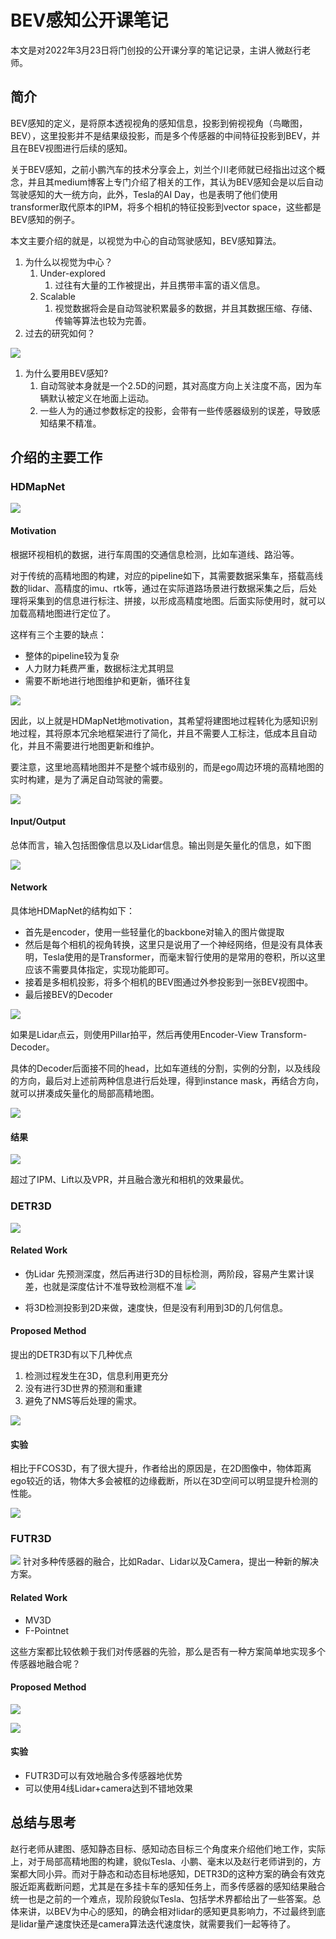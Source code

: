 # BEV感知公开课笔记



本文是对2022年3月23日将门创投的公开课分享的笔记记录，主讲人微赵行老师。

<!--more-->

## 简介
BEV感知的定义，是将原本透视视角的感知信息，投影到俯视视角（鸟瞰图，BEV），这里投影并不是结果级投影，而是多个传感器的中间特征投影到BEV，并且在BEV视图进行后续的感知。

关于BEV感知，之前小鹏汽车的技术分享会上，刘兰个川老师就已经指出过这个概念，并且其medium博客上专门介绍了相关的工作，其认为BEV感知会是以后自动驾驶感知的大一统方向，此外，Tesla的AI Day，也是表明了他们使用transformer取代原本的IPM，将多个相机的特征投影到vector space，这些都是BEV感知的例子。

本文主要介绍的就是，以视觉为中心的自动驾驶感知，BEV感知算法。

1. 为什么以视觉为中心？
	1. Under-explored
		1. 过往有大量的工作被提出，并且携带丰富的语义信息。
	2. Scalable
		1. 视觉数据将会是自动驾驶积累最多的数据，并且其数据压缩、存储、传输等算法也较为完善。
2. 过去的研究如何？

![](https://pictures-1309138036.cos.ap-nanjing.myqcloud.com/img/20220323234033.png)
1. 为什么要用BEV感知?
	1. 自动驾驶本身就是一个2.5D的问题，其对高度方向上关注度不高，因为车辆默认被定义在地面上运动。
	2. 一些人为的通过参数标定的投影，会带有一些传感器级别的误差，导致感知结果不精准。

## 介绍的主要工作

### HDMapNet

![](https://pictures-1309138036.cos.ap-nanjing.myqcloud.com/img/20220323234803.png)

#### Motivation

根据环视相机的数据，进行车周围的交通信息检测，比如车道线、路沿等。

对于传统的高精地图的构建，对应的pipeline如下，其需要数据采集车，搭载高线数的lidar、高精度的imu、rtk等，通过在实际道路场景进行数据采集之后，后处理将采集到的信息进行标注、拼接，以形成高精度地图。后面实际使用时，就可以加载高精地图进行定位了。

这样有三个主要的缺点：
-  整体的pipeline较为复杂
- 人力财力耗费严重，数据标注尤其明显
- 需要不断地进行地图维护和更新，循环往复

![](https://pictures-1309138036.cos.ap-nanjing.myqcloud.com/img/20220323235126.png)

因此，以上就是HDMapNet地motivation，其希望将建图地过程转化为感知识别地过程，其将原本冗余地框架进行了简化，并且不需要人工标注，低成本且自动化，并且不需要进行地图更新和维护。

要注意，这里地高精地图并不是整个城市级别的，而是ego周边环境的高精地图的实时构建，是为了满足自动驾驶的需要。

![](https://pictures-1309138036.cos.ap-nanjing.myqcloud.com/img/20220323235336.png)

#### Input/Output

总体而言，输入包括图像信息以及Lidar信息。输出则是矢量化的信息，如下图

![](https://pictures-1309138036.cos.ap-nanjing.myqcloud.com/img/20220323235639.png)

#### Network

具体地HDMapNet的结构如下：
- 首先是encoder，使用一些轻量化的backbone对输入的图片做提取
- 然后是每个相机的视角转换，这里只是说用了一个神经网络，但是没有具体表明，Tesla使用的是Transformer，而毫末智行使用的是常用的卷积，所以这里应该不需要具体指定，实现功能即可。
- 接着是多相机投影，将多个相机的BEV图通过外参投影到一张BEV视图中。
- 最后接BEV的Decoder

![](https://pictures-1309138036.cos.ap-nanjing.myqcloud.com/img/20220323235742.png)

如果是Lidar点云，则使用Pillar拍平，然后再使用Encoder-View Transform-Decoder。

具体的Decoder后面接不同的head，比如车道线的分割，实例的分割，以及线段的方向，最后对上述前两种信息进行后处理，得到instance mask，再结合方向，就可以拼凑成矢量化的局部高精地图。

![](https://pictures-1309138036.cos.ap-nanjing.myqcloud.com/img/20220324000451.png)

#### 结果

![](https://pictures-1309138036.cos.ap-nanjing.myqcloud.com/img/20220324000556.png)


超过了IPM、Lift以及VPR，并且融合激光和相机的效果最优。


### DETR3D 

![](https://pictures-1309138036.cos.ap-nanjing.myqcloud.com/img/20220324000755.png)

#### Related Work

- 伪Lidar 先预测深度，然后再进行3D的目标检测，两阶段，容易产生累计误差，也就是深度估计不准导致检测框不准
![](https://pictures-1309138036.cos.ap-nanjing.myqcloud.com/img/20220324000824.png)

- 将3D检测投影到2D来做，速度快，但是没有利用到3D的几何信息。

#### Proposed Method

提出的DETR3D有以下几种优点

1. 检测过程发生在3D，信息利用更充分
2. 没有进行3D世界的预测和重建
3. 避免了NMS等后处理的需求。

![](https://pictures-1309138036.cos.ap-nanjing.myqcloud.com/img/20220324001154.png)

#### 实验

相比于FCOS3D，有了很大提升，作者给出的原因是，在2D图像中，物体距离ego较近的话，物体大多会被框的边缘截断，所以在3D空间可以明显提升检测的性能。

![](https://pictures-1309138036.cos.ap-nanjing.myqcloud.com/img/20220324001816.png)

### FUTR3D

![](https://pictures-1309138036.cos.ap-nanjing.myqcloud.com/img/20220324001939.png)
针对多种传感器的融合，比如Radar、Lidar以及Camera，提出一种新的解决方案。

#### Related Work

- MV3D 
- F-Pointnet

这些方案都比较依赖于我们对传感器的先验，那么是否有一种方案简单地实现多个传感器地融合呢？

#### Proposed Method

![](https://pictures-1309138036.cos.ap-nanjing.myqcloud.com/img/20220324002508.png)

![](https://pictures-1309138036.cos.ap-nanjing.myqcloud.com/img/20220324002531.png)


#### 实验

- FUTR3D可以有效地融合多传感器地优势
- 可以使用4线Lidar+camera达到不错地效果

## 总结与思考
赵行老师从建图、感知静态目标、感知动态目标三个角度来介绍他们地工作，实际上，对于局部高精地图的构建，貌似Tesla、小鹏、毫末以及赵行老师讲到的，方案都大同小异。而对于静态和动态目标地感知，DETR3D的这种方案的确会有效克服近距离截断问题，尤其是在多挂卡车的感知任务上，而多传感器的感知结果融合统一也是之前的一个难点，现阶段貌似Tesla、包括学术界都给出了一些答案。总体来讲，以BEV为中心的感知，的确会相对lidar的感知更具影响力，不过最终到底是lidar量产速度快还是camera算法迭代速度快，就需要我们一起等待了。
